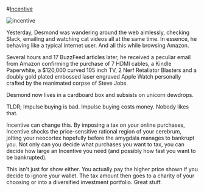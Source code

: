 #[Incentive](https://incentive.ketupat.me)

![incentive](https://incentive.ketupat.me/logo.png)

Yesterday, Desmond was wandering around the web aimlessly, checking Slack, emailing and watching cat videos all at the same time. In essence, he behaving like a typical internet user. And all this while browsing Amazon.

Several hours and 17 BuzzFeed articles later, he received a peculiar email from Amazon confirming the purchase of 7 HDMI cables, a Kindle Paperwhite, a $120,000 curved 105 inch TV, 2 Nerf Retaliator Blasters and a doubly gold plated embossed laser engraved Apple Watch personally crafted by the reanimated corpse of Steve Jobs.

Desmond now lives in a cardboard box and subsists on unicorn dewdrops.

TLDR; Impulse buying is bad. Impulse buying costs money. Nobody likes that.

Incentive can change this. By imposing a tax on your online purchases, Incentive shocks the price-sensitive rational region of your cerebrum, jolting your neocortex hopefully before the amygdala manages to bankrupt you. Not only can you decide what purchases you want to tax, you can decide how large an Incentive you need (and possibly how fast you want to be bankrupted).

This isn't just for show either. You actually pay the higher price shown if you decide to ignore your wallet. The tax amount then goes to a charity of your choosing or into a diversified investment portfolio. Great stuff.